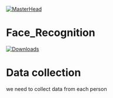 [![MasterHead](https://eyeq.tech/wp-content/themes/eyeq-theme/retails/img/emotion.gif)](https://rishavchanda.io)
# Face_Recognition  
[![Downloads](https://img.shields.io/badge/Opencv-install-green)](https://pypi.org/project/opencv-python)
# Data collection
we need to collect data from each person
 
